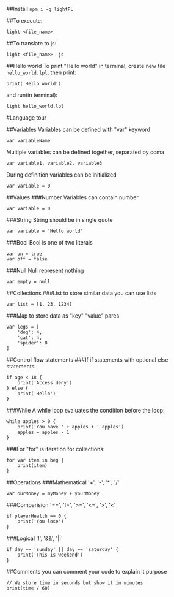 ##Install
`npm i -g lightPL`

##To execute:
```shell script
light <file_name>
```

##To translate to js:
```shell script
light <file_name> -js
```

##Hello world
To print "Hello world" in terminal, create new file `hello_world.lpl`, then print:
```
print('Hello world')
```
and run(in terminal):
```shell script
light hello_world.lpl
```

#Language tour

##Variables
Variables can be defined with "var" keyword
```
var variableName
```

Multiple variables can be defined together, separated by coma
```
var variable1, variable2, variable3
```

During definition variables can be initialized
```
var variable = 0
``` 

##Values
###Number
Variables can contain number
```
var variable = 0
``` 

###String
String should be in single quote
```
var variable = 'Hello world'
``` 

###Bool
Bool is one of two literals 
```
var on = true
var off = false
``` 

###Null
Null represent nothing 
```
var empty = null
``` 

##Collections
###List
to store similar data you can use lists
```
var list = [1, 23, 1234]
``` 
###Map
to store data as "key" "value" pares
```
var legs = [
    'dog': 4,
    'cat': 4,
    'spider': 8
]
```

##Control flow statements
###If
if statements with optional else statements:
```
if age < 18 {
    print('Access deny')
} else {
    print('Hello')
}
``` 

###While
A while loop evaluates the condition before the loop:
```
while apples > 0 {
    print('You have ' + apples + ' apples')
    apples = apples - 1
}
```

###For
"for" is iteration for collections:
```
for var item in beg {
    print(item)
}
```

##Operations
###Mathematical
'+', '-', '*', '/'
```
var ourMoney = myMoney + yourMoney
```

###Comparision
'==', '!=', '>=', '<=', '>', '<'
```
if playerHealth == 0 {
    print('You lose')
}
```

###Logical
'!', '&&', '||'
```
if day == 'sunday' || day == 'saturday' {
    print('This is weekend')
}
```

##Comments
you can comment your code to explain it purpose
```
// We store time in seconds but show it in minutes
print(time / 60)
```